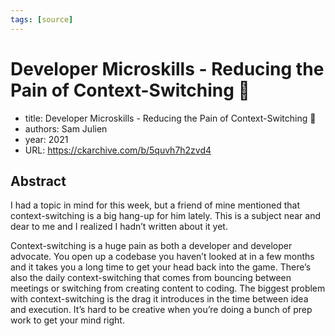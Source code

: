 ```yaml
---
tags: [source]
---
```


# Developer Microskills - Reducing the Pain of Context-Switching 🔀

- title: Developer Microskills - Reducing the Pain of Context-Switching 🔀
- authors: Sam Julien
- year: 2021
- URL: https://ckarchive.com/b/5quvh7h2zvd4

## Abstract
I had a topic in mind for this week, but a friend of mine mentioned that context-switching is a big hang-up for him lately. This is a subject near and dear to me and I realized I hadn’t written about it yet.

Context-switching is a huge pain as both a developer and developer advocate. You open up a codebase you haven’t looked at in a few months and it takes you a long time to get your head back into the game. There’s also the daily context-switching that comes from bouncing between meetings or switching from creating content to coding. The biggest problem with context-switching is the drag it introduces in the time between idea and execution. It’s hard to be creative when you’re doing a bunch of prep work to get your mind right.
